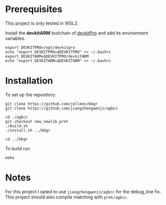 # Prerequisites

This project is only tested in WSL2.

Install the **devkitARM** toolchain of [devkitPro](https://devkitpro.org/wiki/Getting_Started) and add its environment variables.

	export DEVKITPRO=/opt/devkitpro
	echo "export DEVKITPRO=$DEVKITPRO" >> ~/.bashrc
	export DEVKITARM=$DEVKITPRO/devkitARM
	echo "export DEVKITARM=$DEVKITARM" >> ~/.bashrc

# Installation

To set up the repository:

	git clone https://github.com/jellees/bkgr
	git clone https://github.com/jiangzhengwenjz/agbcc

	cd ./agbcc
    git checkout new_newlib_pret
	./build.sh
	./install.sh ../bkgr

	cd ../bkgr

To build run

    make

# Notes

For this project I opted to use `jiangzhengwenjz/agbcc` for the debug_line fix. This project should also compile matching with `pret/agbcc`.